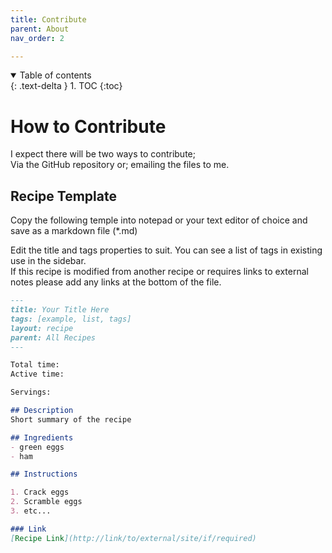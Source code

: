 ```yaml
---
title: Contribute
parent: About
nav_order: 2

---
```

<details open markdown="block">
  <summary>
    Table of contents
  </summary>
  {: .text-delta }
1. TOC
{:toc}
</details>

# How to Contribute

I expect there will be two ways to contribute; <br> 
Via the GitHub repository or; emailing the files to me.


## Recipe Template
Copy the following temple into notepad or your text editor of choice and save as a markdown file (*.md)

Edit the title and tags properties to suit. You can see a list of tags in existing use in the sidebar.<br>
If this recipe is modified from another recipe or requires links to external notes please add any links at the bottom of the file.


```markdown
---
title: Your Title Here
tags: [example, list, tags]
layout: recipe
parent: All Recipes
---

Total time:   
Active time:   

Servings:   

## Description
Short summary of the recipe

## Ingredients
- green eggs
- ham

## Instructions

1. Crack eggs
2. Scramble eggs
3. etc...

### Link
[Recipe Link](http://link/to/external/site/if/required)

```

